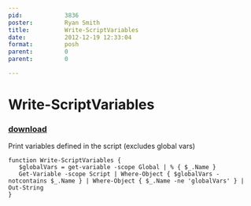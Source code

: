 ```yaml
---
pid:            3836
poster:         Ryan Smith
title:          Write-ScriptVariables
date:           2012-12-19 12:33:04
format:         posh
parent:         0
parent:         0

---
```


# Write-ScriptVariables

### [download](3836.ps1)

Print variables defined in the script (excludes global vars)

```posh
function Write-ScriptVariables {
   $globalVars = get-variable -scope Global | % { $_.Name }
   Get-Variable -scope Script | Where-Object { $globalVars -notcontains $_.Name } | Where-Object { $_.Name -ne 'globalVars' } | Out-String	
}

```
